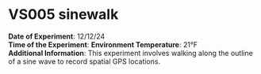 # VS005 sinewalk

**Date of Experiment**: 12/12/24  
**Time of the Experiment**: 
**Environment Temperature**: 21°F  
**Additional Information**: This experiment involves walking along the outline of a sine wave to record spatial GPS locations.
